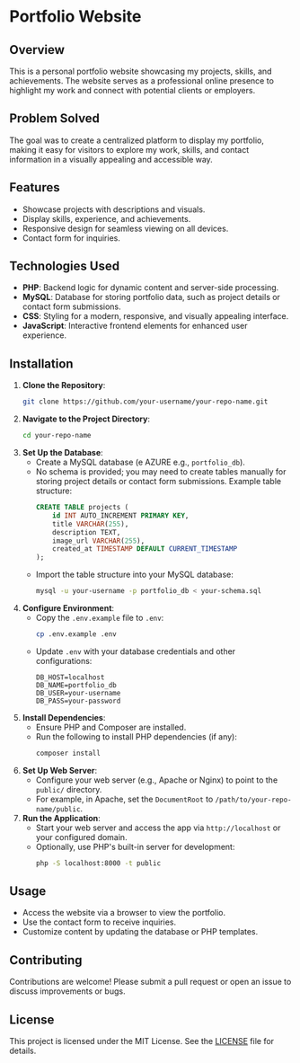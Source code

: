 # Portfolio Website

## Overview
This is a personal portfolio website showcasing my projects, skills, and achievements. The website serves as a professional online presence to highlight my work and connect with potential clients or employers.

## Problem Solved
The goal was to create a centralized platform to display my portfolio, making it easy for visitors to explore my work, skills, and contact information in a visually appealing and accessible way.

## Features
- Showcase projects with descriptions and visuals.
- Display skills, experience, and achievements.
- Responsive design for seamless viewing on all devices.
- Contact form for inquiries.

## Technologies Used
- **PHP**: Backend logic for dynamic content and server-side processing.
- **MySQL**: Database for storing portfolio data, such as project details or contact form submissions.
- **CSS**: Styling for a modern, responsive, and visually appealing interface.
- **JavaScript**: Interactive frontend elements for enhanced user experience.

## Installation
1. **Clone the Repository**:
   ```bash
   git clone https://github.com/your-username/your-repo-name.git
   ```
2. **Navigate to the Project Directory**:
   ```bash
   cd your-repo-name
   ```
3. **Set Up the Database**:
   - Create a MySQL database (e AZURE
e.g., `portfolio_db`).
   - No schema is provided; you may need to create tables manually for storing project details or contact form submissions. Example table structure:
     ```sql
     CREATE TABLE projects (
         id INT AUTO_INCREMENT PRIMARY KEY,
         title VARCHAR(255),
         description TEXT,
         image_url VARCHAR(255),
         created_at TIMESTAMP DEFAULT CURRENT_TIMESTAMP
     );
     ```
   - Import the table structure into your MySQL database:
     ```bash
     mysql -u your-username -p portfolio_db < your-schema.sql
     ```
4. **Configure Environment**:
   - Copy the `.env.example` file to `.env`:
     ```bash
     cp .env.example .env
     ```
   - Update `.env` with your database credentials and other configurations:
     ```env
     DB_HOST=localhost
     DB_NAME=portfolio_db
     DB_USER=your-username
     DB_PASS=your-password
     ```
5. **Install Dependencies**:
   - Ensure PHP and Composer are installed.
   - Run the following to install PHP dependencies (if any):
     ```bash
     composer install
     ```
6. **Set Up Web Server**:
   - Configure your web server (e.g., Apache or Nginx) to point to the `public/` directory.
   - For example, in Apache, set the `DocumentRoot` to `/path/to/your-repo-name/public`.
7. **Run the Application**:
   - Start your web server and access the app via `http://localhost` or your configured domain.
   - Optionally, use PHP's built-in server for development:
     ```bash
     php -S localhost:8000 -t public
     ```

## Usage
- Access the website via a browser to view the portfolio.
- Use the contact form to receive inquiries.
- Customize content by updating the database or PHP templates.

## Contributing
Contributions are welcome! Please submit a pull request or open an issue to discuss improvements or bugs.

## License
This project is licensed under the MIT License. See the [LICENSE](LICENSE) file for details.

